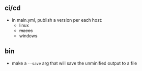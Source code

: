 ## ci/cd
- in main.yml, publish a version per each host:
  - linux
  - ~~macos~~
  - windows

## bin
- make a `--save` arg that will save the unminified output to a file
